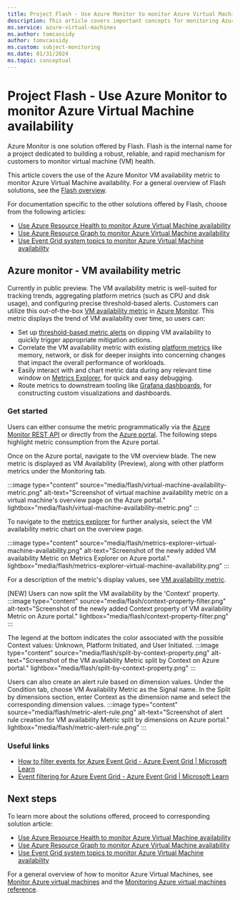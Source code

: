 ```yaml
---
title: Project Flash - Use Azure Monitor to monitor Azure Virtual Machine availability
description: This article covers important concepts for monitoring Azure virtual machine availability using the Azure Monitor VM availability metric.
ms.service: azure-virtual-machines
ms.author: tomcassidy
author: tomvcassidy
ms.custom: subject-monitoring
ms.date: 01/31/2024
ms.topic: conceptual
---
```


# Project Flash - Use Azure Monitor to monitor Azure Virtual Machine availability

Azure Monitor is one solution offered by Flash. Flash is the internal name for a project dedicated to building a robust, reliable, and rapid mechanism for customers to monitor virtual machine (VM) health.

This article covers the use of the Azure Monitor VM availability metric to monitor Azure Virtual Machine availability. For a general overview of Flash solutions, see the [Flash overview](flash-overview.md).

For documentation specific to the other solutions offered by Flash, choose from the following articles:
* [Use Azure Resource Health to monitor Azure Virtual Machine availability](flash-azure-resource-health.md)
* [Use Azure Resource Graph to monitor Azure Virtual Machine availability](flash-azure-resource-graph.md)
* [Use Event Grid system topics to monitor Azure Virtual Machine availability](flash-event-grid-system-topic.md)

## Azure monitor - VM availability metric

Currently in public preview. The VM availability metric is well-suited for tracking trends, aggregating platform metrics (such as CPU and disk usage), and configuring precise threshold-based alerts. Customers can utilize this out-of-the-box [VM availability metric](monitor-vm-reference.md#vm-availability-metric-preview) in [Azure Monitor](/azure/azure-monitor/platform/alerts-overview). This metric displays the trend of VM availability over time, so users can:

- Set up [threshold-based metric alerts](/azure/azure-monitor/alerts/alerts-create-new-alert-rule?tabs=metric) on dipping VM availability to quickly trigger appropriate mitigation actions.
- Correlate the VM availability metric with existing [platform metrics](/azure/azure-monitor/essentials/data-platform-metrics) like memory, network, or disk for deeper insights into concerning changes that impact the overall performance of workloads.
- Easily interact with and chart metric data during any relevant time window on [Metrics Explorer](/azure/azure-monitor/essentials/metrics-getting-started), for quick and easy debugging.
- Route metrics to downstream tooling like [Grafana dashboards](/azure/azure-monitor/visualize/grafana-plugin), for constructing custom visualizations and dashboards.

### Get started

Users can either consume the metric programmatically via the [Azure Monitor REST API](/rest/api/monitor/metrics) or directly from the [Azure portal](https://portal.azure.com/). The following steps highlight metric consumption from the Azure portal.

Once on the Azure portal, navigate to the VM overview blade. The new metric is displayed as VM Availability (Preview), along with other platform metrics under the Monitoring tab.

   :::image type="content" source="media/flash/virtual-machine-availability-metric.png" alt-text="Screenshot of virtual machine availability metric on a virtual machine's overview page on the Azure portal." lightbox="media/flash/virtual-machine-availability-metric.png" :::

To navigate to the [metrics explorer](/azure/azure-monitor/essentials/metrics-getting-started) for further analysis, select the VM availability metric chart on the overview page.

   :::image type="content" source="media/flash/metrics-explorer-virtual-machine-availability.png" alt-text="Screenshot of the newly added VM availability Metric on Metrics Explorer on Azure portal." lightbox="media/flash/metrics-explorer-virtual-machine-availability.png" :::

For a description of the metric's display values, see [VM availability metric](monitor-vm-reference.md#vm-availability-metric-preview).

[NEW] Users can now split the VM availability by the 'Context' property.
   :::image type="content" source="media/flash/context-property-filter.png" alt-text="Screenshot of the newly added Context property of VM availability Metric on Azure portal." lightbox="media/flash/context-property-filter.png" :::

The legend at the bottom indicates the color associated with the possible Context values: Unknown, Platform Initiated, and User Initiated.
   :::image type="content" source="media/flash/split-by-context-property.png" alt-text="Screenshot of the VM availability Metric split by Context on Azure portal." lightbox="media/flash/split-by-context-property.png" :::

Users can also create an alert rule based on dimension values. Under the Condition tab, choose VM Availability Metric as the Signal name. In the Split by dimensions section, enter Context as the dimension name and select the corresponding dimension values.
   :::image type="content" source="media/flash/metric-alert-rule.png" alt-text="Screenshot of alert rule creation for VM availability Metric split by dimensions on Azure portal." lightbox="media/flash/metric-alert-rule.png" :::

### Useful links

- [How to filter events for Azure Event Grid - Azure Event Grid | Microsoft Learn](/azure/event-grid/how-to-filter-events)
- [Event filtering for Azure Event Grid - Azure Event Grid | Microsoft Learn](/azure/event-grid/event-filtering#advanced-filtering)

## Next steps

To learn more about the solutions offered, proceed to corresponding solution article:
* [Use Azure Resource Health to monitor Azure Virtual Machine availability](flash-azure-resource-health.md)
* [Use Azure Resource Graph to monitor Azure Virtual Machine availability](flash-azure-resource-graph.md)
* [Use Event Grid system topics to monitor Azure Virtual Machine availability](flash-event-grid-system-topic.md)

For a general overview of how to monitor Azure Virtual Machines, see [Monitor Azure virtual machines](monitor-vm.md) and the [Monitoring Azure virtual machines reference](monitor-vm-reference.md).
